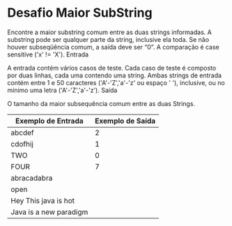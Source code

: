 
# Desafio Maior SubString

Encontre a maior substring comum entre as duas strings informadas. A substring pode ser qualquer parte da string, inclusive ela toda. Se não houver subseqüência comum, a saída deve ser “0”. A comparação é case sensitive ('x' != 'X').
Entrada

A entrada contém vários casos de teste. Cada caso de teste é composto por duas linhas, cada uma contendo uma string. Ambas strings de entrada contém entre 1 e 50 caracteres ('A'-'Z','a'-'z' ou espaço ' '), inclusive, ou no mínimo uma letra ('A'-'Z','a'-'z').
Saída

O tamanho da maior subsequência comum entre as duas Strings.

| Exemplo de Entrada | Exemplo de Saída |
| ------ | ------ |
| abcdef | 2 |
| cdofhij | 1 |
| TWO | 0 |
| FOUR | 7 |
| abracadabra | |
| open | |
| Hey This java is hot | |
| Java is a new paradigm | |